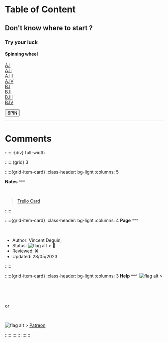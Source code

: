 # Table of Content




## Don't know where to start ?

### Try your luck

#### Spinning wheel

<div id="mainwheel" class="mainwheel">
<div id="wheel" class="wheel">
<div>
<div id="croissant" class="span1"><a href="https://deugz.github.io/nb-museum/_build/html/Science/Planet_formation/Main_en_Planet_formation.html" target="_blank">A.I</a></div>
<div id="croissant"  class="span2"><a href="https://deugz.github.io/nb-museum/_build/html/Science/Planet_formation/Main_en_Planet_formation.html" target="_blank">A.II</a></div>
<div id="croissant"  class="span3"><a href="https://deugz.github.io/nb-museum/_build/html/Science/Planet_formation/Main_en_Planet_formation.html" target="_blank">A.III</a></div>
<div id="croissant"  class="span4"><a href="https://deugz.github.io/nb-museum/_build/html/Science/Planet_formation/Main_en_Planet_formation.html" target="_blank">A.IV</a></div>
              
<div id="croissant"  class="span5"><a href="https://deugz.github.io/nb-museum/_build/html/Science/Planet_formation/Main_en_Planet_formation.html" target="_blank">B.I</a></div>
<div id="croissant"  class="span6"><a href="https://deugz.github.io/nb-museum/_build/html/Science/Planet_formation/Main_en_Planet_formation.html" target="_blank">B.II</a></div>
<div id="croissant"  class="span7"><a href="https://deugz.github.io/nb-museum/_build/html/Science/Planet_formation/Main_en_Planet_formation.html" target="_blank">B.III</a></div>
<div id="croissant"  class="span8"><a href="https://deugz.github.io/nb-museum/_build/html/Science/Planet_formation/Main_en_Planet_formation.html" target="_blank">B.IV</a></div>
</div>
</div>

<button class="spin" onclick="letsSpin()">SPIN</button>
</div>
<!-- partial -->
<script  src="_static/assets/script/script_wheel.js"></script>




***


# Comments



:::::::{div} full-width

::::::{grid} 3

:::::{grid-item-card}
:class-header: bg-light
:columns: 5

**Notes**
^^^

<br>

<blockquote class="trello-card"> 
  <a href="https://trello.com/c/USq4ZCOH/5-table-of-content">Trello Card</a>
</blockquote>
<script src="https://p.trellocdn.com/embed.min.js"></script>


:::::



:::::{grid-item-card}
:class-header: bg-light
:columns: 4
**Page**
^^^

<br>

- Author:  Vincent Deguin;
- Status:  ![flag alt >](../_static/Svg_icons/Under_construction.svg)  <span class="hovertext" data-hover="To be Reviewed">🔎</span>
- Reviewed: <span class="hovertext" data-hover="Insert here who has done what">&#x274C;</span>
- Updated: 28/05/2023



   
:::::

:::::{grid-item-card}
:class-header: bg-light
:columns: 3
<span style="float: right">![flag alt >](../_static/Svg_icons/coins-money-svgrepo-com.svg)</span>**Help** 
^^^

<br>

<script type='text/javascript' src='https://storage.ko-fi.com/cdn/widget/Widget_2.js'></script><script type='text/javascript'>kofiwidget2.init('Buy me a coffee', '#317315', 'O4O6EZO78');kofiwidget2.draw();</script> 

<br>
<br>

or

<br>

![flag alt >](../_static/Svg_icons/patreon-svgrepo-com.svg) [Patreon](https://www.patreon.com/Science_for_the_People) 

:::::
::::::
:::::::



<script src="https://utteranc.es/client.js"
        repo="Deugz/nb-master"
        issue-term="pathname"
        theme="github-light"
        crossorigin="anonymous"
        async>
</script>

